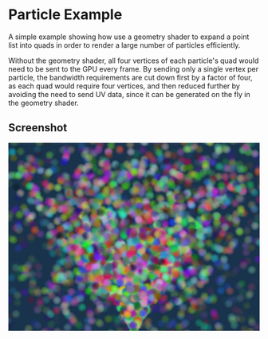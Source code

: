 <!--
    Copyright 2014 The Gfx-rs Developers.

    Licensed under the Apache License, Version 2.0 (the "License");
    you may not use this file except in compliance with the License.
    You may obtain a copy of the License at

        http://www.apache.org/licenses/LICENSE-2.0

    Unless required by applicable law or agreed to in writing, software
    distributed under the License is distributed on an "AS IS" BASIS,
    WITHOUT WARRANTIES OR CONDITIONS OF ANY KIND, either express or implied.
    See the License for the specific language governing permissions and
    limitations under the License.
-->

# Particle Example

A simple example showing how use a geometry shader to expand a point list into
quads in order to render a large number of particles efficiently.

Without the geometry shader, all four vertices of each particle's quad would need
to be sent to the GPU every frame. By sending only a single vertex per particle,
the bandwidth requirements are cut down first by a factor of four, as each quad
would require four vertices, and then reduced further by avoiding the need to
send UV data, since it can be generated on the fly in the geometry shader.

## Screenshot

![Particle Example](screenshot.png)
